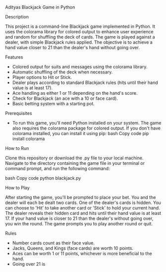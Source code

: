 Adityas Blackjack Game in Python

Description

This project is a command-line Blackjack game implemented in Python. It uses the colorama library for colored output to enhance user experience and random for shuffling the deck of cards. The game is played against a dealer, with simple Blackjack rules applied. The objective is to achieve a hand value closer to 21 than the dealer's hand without going over.

Features

- Colored output for suits and messages using the colorama library.
- Automatic shuffling of the deck when necessary.
- Player options to Hit or Stick.
- Dealer plays according to standard Blackjack rules (hits until their hand value is at least 17).
- Ace handling as either 1 or 11 depending on the hand's score.
- Check for Blackjack (an ace with a 10 or face card).
- Basic betting system with a starting pot.

Prerequisites

- To run this game, you'll need Python installed on your system. The game also requires the colorama package for colored output. If you don't have colorama installed, you can install it using pip:
bash
Copy code
pip install colorama

How to Run

Clone this repository or download the .py file to your local machine. Navigate to the directory containing the game file in your terminal or command prompt, and run the following command:

bash
Copy code
python blackjack.py

How to Play

After starting the game, you'll be prompted to place your bet.
You and the dealer will each be dealt two cards. One of the dealer's cards is hidden.
You can choose to 'Hit' to take another card or 'Stick' to hold your current hand.
The dealer reveals their hidden card and hits until their hand value is at least 17.
If your hand value is closer to 21 than the dealer's without going over, you win the round.
The game prompts you to play another round or quit.

Rules

- Number cards count as their face value.
- Jacks, Queens, and Kings (face cards) are worth 10 points.
- Aces can be worth 1 or 11 points, whichever is more beneficial to the hand.
- Going over 21 is
